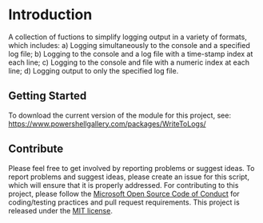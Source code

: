 # Introduction

A collection of fuctions to simplify logging output in a variety of formats, which includes:
a) Logging simultaneously to the console and a specified log file;
b) Logging to the console and a log file with a time-stamp index at each line;
c) Logging to the console and file with a numeric index at each line;
d) Logging output to only the specified log file.

## Getting Started

To download the current version of the module for this project, see: https://www.powershellgallery.com/packages/WriteToLogs/

## Contribute

Please feel free to get involved by reporting problems or suggest ideas.
To report problems and suggest ideas, please create an issue for this script, which will ensure that it is properly addressed.
For contributing to this project, please follow the [Microsoft Open Source Code of Conduct](https://opensource.microsoft.com/codeofconduct/) for coding/testing practices and pull request requirements.
This project is released under the [MIT license](https://mit-license.org/).